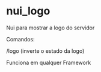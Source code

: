 # nui_logo
Nui para mostrar a logo do servidor


Comandos:

/logo (inverte o estado da logo)

Funciona em qualquer Framework
